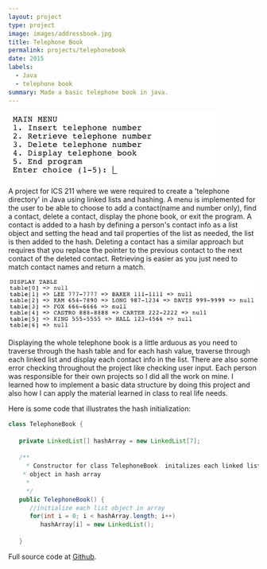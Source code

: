 ```yaml
---
layout: project
type: project
image: images/addressbook.jpg
title: Telephone Book
permalink: projects/telephonebook
date: 2015
labels:
  - Java
  - telephone book
summary: Made a basic telephone book in java.
---
```


<img class="ui medium right floated rounded image" src="../images/telephone-menu.png">  

A project for ICS 211 where we were required to create a 'telephone directory' in Java using linked lists and hashing. A menu is  implemented for the user to be able to choose to add a contact(name and number only), find a contact, delete a contact, display the phone book, or exit the program. A contact is added to a hash by defining a person's contact info as a list object and setting the head and tail properties of the list as needed, the list is then added to the hash. Deleting a contact has a similar approach but requires that you replace the pointer to the previous contact to the next contact of the deleted contact. Retrieving is easier as you just need to match contact names and return a match.

<img class="ui rounded image" src="../images/display-table.png">


Displaying the whole telephone book is a little arduous as you need to traverse through the hash table and for each hash value, traverse through each linked list and display each contact info in the list. There are also some error checking throughout the project like checking user input. Each person was responsible for their own projects so I did all the work on mine. I learned how to implement a basic data structure by doing this project and also how I can apply the material learned in class to real life needs.

Here is some code that illustrates the hash initialization:

```java
class TelephoneBook {

   private LinkedList[] hashArray = new LinkedList[7];
   
   /**
	 * Constructor for class TelephoneBook. initalizes each linked list
    * object in hash array
	 * 
	 */
   public TelephoneBook() {
      //initialize each list object in array
      for(int i = 0; i < hashArray.length; i++) 
         hashArray[i] = new LinkedList();
      
   }
```

Full source code at [Github](https://github.com/jessieflores/old-files/blob/master/FloresJessieProject.java).


